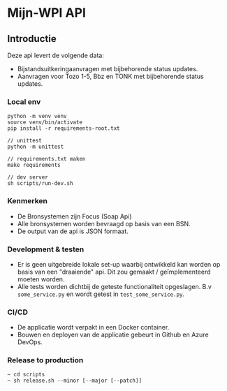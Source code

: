 Mijn-WPI API
=========

## Introductie

Deze api levert de volgende data:

- Bijstandsuitkeringaanvragen met bijbehorende status updates.
- Aanvragen voor Tozo 1-5, Bbz en TONK met bijbehorende status updates.

### Local env
```
python -m venv venv
source venv/bin/activate
pip install -r requirements-root.txt

// unittest
python -m unittest

// requirements.txt maken
make requirements

// dev server
sh scripts/run-dev.sh
```

### Kenmerken
- De Bronsystemen zijn Focus (Soap Api)
- Alle bronsystemen worden bevraagd op basis van een BSN.
- De output van de api is JSON formaat.

### Development & testen
- Er is geen uitgebreide lokale set-up waarbij ontwikkeld kan worden op basis van een "draaiende" api. Dit zou gemaakt / geïmplementeerd moeten worden.
- Alle tests worden dichtbij de geteste functionaliteit opgeslagen. B.v `some_service.py` en wordt getest in `test_some_service.py`.

### CI/CD
- De applicatie wordt verpakt in een Docker container.
- Bouwen en deployen van de applicatie gebeurt in Github en Azure DevOps.

### Release to production
```
~ cd scripts
~ sh release.sh --minor [--major [--patch]]
```
